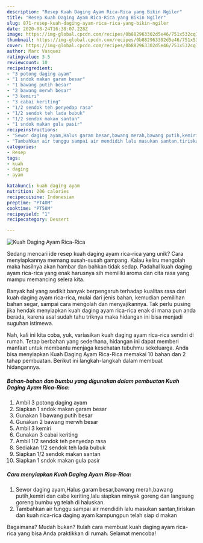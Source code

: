 ```yaml
---
description: "Resep Kuah Daging Ayam Rica-Rica yang Bikin Ngiler"
title: "Resep Kuah Daging Ayam Rica-Rica yang Bikin Ngiler"
slug: 871-resep-kuah-daging-ayam-rica-rica-yang-bikin-ngiler
date: 2020-08-24T16:38:07.228Z
image: https://img-global.cpcdn.com/recipes/0b882963302d5e46/751x532cq70/kuah-daging-ayam-rica-rica-foto-resep-utama.jpg
thumbnail: https://img-global.cpcdn.com/recipes/0b882963302d5e46/751x532cq70/kuah-daging-ayam-rica-rica-foto-resep-utama.jpg
cover: https://img-global.cpcdn.com/recipes/0b882963302d5e46/751x532cq70/kuah-daging-ayam-rica-rica-foto-resep-utama.jpg
author: Marc Vasquez
ratingvalue: 3.5
reviewcount: 10
recipeingredient:
- "3 potong daging ayam"
- "1 sndok makan garam besar"
- "1 bawang putih besar"
- "2 bawang merwh besar"
- "3 kemiri"
- "3 cabai keriting"
- "1/2 sendok teh penyedap rasa"
- "1/2 sendok teh lada bubuk"
- "1/2 sendok makan santan"
- "1 sndok makan gula pasir"
recipeinstructions:
- "Sewor daging ayam,Halus garam besar,bawang merah,bawang putih,kemiri dan cabe keriting,lalu siapkan minyak goreng dan langsung goreng bumbu yg telah di haluskan."
- "Tambahkan air tunggu sampai air mendidih lalu masukan santan,tiriskan dan kuah rica-rica daging ayam kampungpun telah siap d makan"
categories:
- Resep
tags:
- kuah
- daging
- ayam

katakunci: kuah daging ayam 
nutrition: 206 calories
recipecuisine: Indonesian
preptime: "PT40M"
cooktime: "PT58M"
recipeyield: "1"
recipecategory: Dessert

---
```



![Kuah Daging Ayam Rica-Rica](https://img-global.cpcdn.com/recipes/0b882963302d5e46/751x532cq70/kuah-daging-ayam-rica-rica-foto-resep-utama.jpg)

Sedang mencari ide resep kuah daging ayam rica-rica yang unik? Cara menyiapkannya memang susah-susah gampang. Kalau keliru mengolah maka hasilnya akan hambar dan bahkan tidak sedap. Padahal kuah daging ayam rica-rica yang enak harusnya sih memiliki aroma dan cita rasa yang mampu memancing selera kita.

Banyak hal yang sedikit banyak berpengaruh terhadap kualitas rasa dari kuah daging ayam rica-rica, mulai dari jenis bahan, kemudian pemilihan bahan segar, sampai cara mengolah dan menyajikannya. Tak perlu pusing jika hendak menyiapkan kuah daging ayam rica-rica enak di mana pun anda berada, karena asal sudah tahu triknya maka hidangan ini bisa menjadi suguhan istimewa.




Nah, kali ini kita coba, yuk, variasikan kuah daging ayam rica-rica sendiri di rumah. Tetap berbahan yang sederhana, hidangan ini dapat memberi manfaat untuk membantu menjaga kesehatan tubuhmu sekeluarga. Anda bisa menyiapkan Kuah Daging Ayam Rica-Rica memakai 10 bahan dan 2 tahap pembuatan. Berikut ini langkah-langkah dalam membuat hidangannya.

<!--inarticleads1-->

##### Bahan-bahan dan bumbu yang digunakan dalam pembuatan Kuah Daging Ayam Rica-Rica:

1. Ambil 3 potong daging ayam
1. Siapkan 1 sndok makan garam besar
1. Gunakan 1 bawang putih besar
1. Gunakan 2 bawang merwh besar
1. Ambil 3 kemiri
1. Gunakan 3 cabai keriting
1. Ambil 1/2 sendok teh penyedap rasa
1. Sediakan 1/2 sendok teh lada bubuk
1. Siapkan 1/2 sendok makan santan
1. Siapkan 1 sndok makan gula pasir




<!--inarticleads2-->

##### Cara menyiapkan Kuah Daging Ayam Rica-Rica:

1. Sewor daging ayam,Halus garam besar,bawang merah,bawang putih,kemiri dan cabe keriting,lalu siapkan minyak goreng dan langsung goreng bumbu yg telah di haluskan.
1. Tambahkan air tunggu sampai air mendidih lalu masukan santan,tiriskan dan kuah rica-rica daging ayam kampungpun telah siap d makan




Bagaimana? Mudah bukan? Itulah cara membuat kuah daging ayam rica-rica yang bisa Anda praktikkan di rumah. Selamat mencoba!
